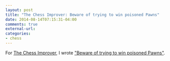 ```yaml
---
layout: post
title: "The Chess Improver: Beware of trying to win poisoned Pawns"
date: 2014-08-14T07:15:31-04:00
comments: true
external-url: 
categories: 
- chess
---
```

For [The Chess Improver](http://chessimprover.com/), I wrote ["Beware of trying to win poisoned Pawns"](http://chessimprover.com/beware-of-trying-to-win-poisoned-pawns/).

